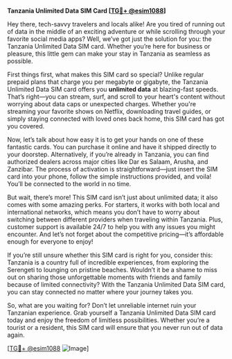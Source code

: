 **Tanzania Unlimited Data SIM Card [[TG💪+ @esim1088](https://t.me/s/esim1088)]**

Hey there, tech-savvy travelers and locals alike! Are you tired of running out of data in the middle of an exciting adventure or while scrolling through your favorite social media apps? Well, we’ve got just the solution for you: the Tanzania Unlimited Data SIM card. Whether you’re here for business or pleasure, this little gem can make your stay in Tanzania as seamless as possible.

First things first, what makes this SIM card so special? Unlike regular prepaid plans that charge you per megabyte or gigabyte, the Tanzania Unlimited Data SIM card offers you **unlimited data** at blazing-fast speeds. That’s right—you can stream, surf, and scroll to your heart's content without worrying about data caps or unexpected charges. Whether you're streaming your favorite shows on Netflix, downloading travel guides, or simply staying connected with loved ones back home, this SIM card has got you covered.

Now, let’s talk about how easy it is to get your hands on one of these fantastic cards. You can purchase it online and have it shipped directly to your doorstep. Alternatively, if you’re already in Tanzania, you can find authorized dealers across major cities like Dar es Salaam, Arusha, and Zanzibar. The process of activation is straightforward—just insert the SIM card into your phone, follow the simple instructions provided, and voila! You’ll be connected to the world in no time.

But wait, there’s more! This SIM card isn’t just about unlimited data; it also comes with some amazing perks. For starters, it works with both local and international networks, which means you don’t have to worry about switching between different providers when traveling within Tanzania. Plus, customer support is available 24/7 to help you with any issues you might encounter. And let’s not forget about the competitive pricing—it’s affordable enough for everyone to enjoy!

If you’re still unsure whether this SIM card is right for you, consider this: Tanzania is a country full of incredible experiences, from exploring the Serengeti to lounging on pristine beaches. Wouldn’t it be a shame to miss out on sharing those unforgettable moments with friends and family because of limited connectivity? With the Tanzania Unlimited Data SIM card, you can stay connected no matter where your journey takes you.

So, what are you waiting for? Don’t let unreliable internet ruin your Tanzanian experience. Grab yourself a Tanzania Unlimited Data SIM card today and enjoy the freedom of limitless possibilities. Whether you’re a tourist or a resident, this SIM card will ensure that you never run out of data again.

[[TG💪+ @esim1088](https://t.me/s/esim1088) ![Image](https://i.postimg.cc/Y0z9fWf4/image.png)]